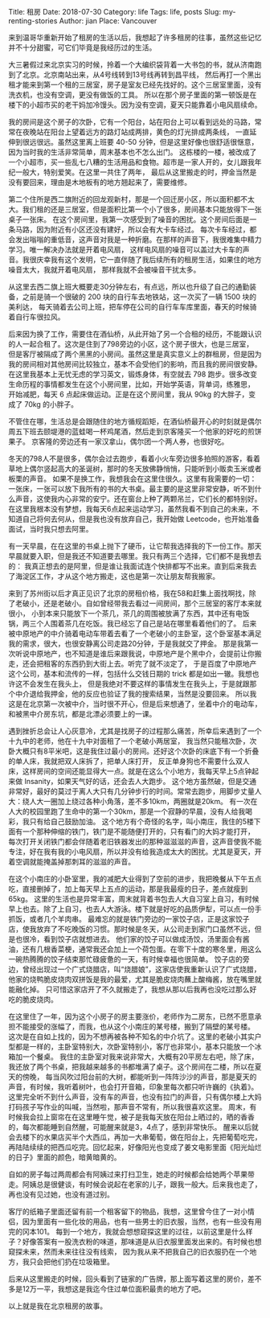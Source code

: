 Title: 租房
Date: 2018-07-30
Category: life
Tags: life, posts
Slug: my-renting-stories
Author: jian
Place: Vancouver

来到温哥华重新开始了租房的生活以后，我想起了许多租房的往事，虽然这些记忆并不十分甜蜜，可它们毕竟是我经历过的生活。

大三暑假过来北京实习的时候，拎着一个大编织袋背着一大书包的书，就从济南跑到了北京。北京南站出来，从4号线转到13号线再转到昌平线，
然后再打一个黑出租才能来到第一个租的三居室，房子是室友已经先找好的。这个三居室里面，没有洗衣机，也没有空调，更没有做饭的工具。
所以在那个房子里面的第一顿饭是在楼下的小超市买的老干妈加冷馒头。因为没有空调，夏天只能靠着小电风扇续命。

我的房间是这个房子的次卧，它有一个阳台，站在阳台上可以看到远处的马路，常常在夜晚站在阳台上望着远方的路灯站成两排，黄色的灯光排成两条线，
一直延伸到很远很远。虽然这里离上班要 40-50 分钟，但是这里好像也很舒适很惬意，因为当时我的生活非常简单，周末基本也不怎么出门。
这栋楼的一楼，被改成了一个小超市，买一些乱七八糟的生活用品和食物。超市是一家人开的，女儿跟我年纪一般大，特别爱笑。在这里一共住了两年，
最后从这里搬走的时，押金当然是没有要回来，理由是木地板有的地方翘起来了，需要维修。

第二个住所是西二旗附近的回龙观新村，那是一个回迁房小区，所以面积都不太大。我们租的还是三居室，但是面积比第一个小了很多，房间基本只能放得下一张桌子一张床。
在这个房间里，我第一次感受到了噪音的困扰。这个房间后面是一条马路，因为附近有小区还没有建好，所以会有大卡车经过。
每次卡车经过，都会发出嗡嗡的重低音，这声音对我是一种折磨。在那样的声音下，我很难集中精力学习。唯一解决办法就是开着电风扇，
这样电风扇的噪音可以盖过大卡车的声音。我很庆幸我有这个发明，它一直伴随了我后续所有的租房生活，如果住的地方噪音太大，我就开着电风扇，
那样我就不会被噪音干扰太多。

从这里去西二旗上班大概要走30分钟左右，有点远，所以也升级了自己的通勤装备，之前是骑一个很破的 200 块的自行车去地铁站，这一次买了一辆 1500 块的美利达，
每天骑着去公司上班，把车停在公司的自行车车库里面，春天的时候骑着自行车很拉风。

后来因为换了工作，需要住在酒仙桥，从此开始了另一个合租的经历，不能跟认识的人一起合租了。这次是住到了798旁边的小区，这个房子很大，也是三居室，
但是客厅被隔成了两个黑黑的小房间。虽然这里是真实意义上的群租房，但是因为我的房间相对其他房间比较独立，基本不会受他们的影响，而且我的房间很安静。
在这里我基本上无忧无虑的学习英文，锻炼身体，有空就去 798 跑步。很多改变生命历程的事情都发生在这个小房间里，比如，开始学英语，背单词，练雅思，
开始减肥，每天 6 点起床做运动。正是在这个房间里，我从 90kg 的大胖子，变成了 70kg 的小胖子。

不管住在哪，生活总是会跟随住的地方循规蹈矩，在酒仙桥最开心的时刻就是偶尔周五下班去颐堤港的蓝蛙喝一杯鸡尾酒，然后走到京客隆买一个他家的好吃的煎饼果子。
京客隆的旁边还有一家汉拿山，偶尔团一个两人券，也很好吃。

冬天的798人不是很多，偶尔会过去跑步，看着小火车旁边很多拍照的游客，看着草地上偶尔竖起高大的圣诞树，那时的冬天放佛静悄悄，只能听到小贩卖玉米或者板栗的声音。
如果不是换工作，我想我会在这里住很久。这里有我需要的一切：一张床，一张可以放下我所有的书的大书桌。最主要的是这里非常安静，听不到什么声音，这使我内心非常的安宁。还在窗台上种了两颗吊兰，它们长的都特别好。
在这里我根本没有梦想，我每天6点起来运动学习，虽然我看不到自己的未来，不知道自己将何去何从，但是我也没有放弃自己，我开始做 Leetcode，也开始准备面试，当时我只想去阿里。

有一天早晨，在在这里的书桌上抛下了硬币，让它帮我选择我的下一份工作。那天早晨就要入职，但是我还不知道要去哪里。我只有两三个选择，它们都不是我想去的：
我真正想去的是阿里，但是谁让我面试连个快排都写不出来。直到后来我去了海淀区工作，才从这个地方搬走，这也是第一次让朋友帮我搬家。

来到了苏州街以后才真正见识了北京的房租价格，我在58和赶集上面找啊找，除了老破小，还是老破小。自如曾经带我去看过一间房间，那个三居室的客厅本来就很小，
小到本来只能放下一个茶几，茶几的周围被放满了东西，其中还有电饭锅，两三个人围着茶几在吃饭。我已经忘了自己是站在哪里看着他们的了。
后来被中原地产的中介骑着电动车带着去看了一个老破小的主卧室，这个卧室基本满足我的需求，很大，也很安静离公司走路20分钟，于是我就交了押金。
那是我第一次听说中原地产，也不知道是谁后来跟我说，中原地产是个黑中介，会提前让你搬走，还会把租客的东西扔到大街上去。听完了就不淡定了，
于是百度了中原地产这个公司，基本和流传的一样，包括什么交钱日期的 trick 都是如出一辙。我想也许这不会发生在我头上，
但是我绝对不要这样的事情发生在我头上，于是就跟那个中介退给我押金，他的反应也验证了我的搜索结果，当然是没要回来。
所以我这是在北京第一次被中介，当时很不开心，但是后来想通了，坐着中介的电动车，和被黑中介房东坑，都是北漂必须要上的一课。

遇到挫折总会让人心灰意冷，尤其是找房子的过程那么痛苦，所幸后来遇到了一个十九中的老师，他在十九中对面租了一个老破小两居室，
我当然只能租次卧，次卧大概只有8平米吧，这是我住过最小的房间。还好这个次卧的床底下有一个折叠的单人床，我就把双人床拆了，把单人床打开，
反正单身狗也不需要什么双人床，这样房间的空间还能显得大一点。就是在这么个小地方，我每天早上5点钟起来做 Insanity，如果天气好的话，还会去人大跑步。
这个地方虽然破，但是交通非常好，最好的莫过于离人大只有几分钟步行的时间。常常去跑步，用脚步丈量人大：绕人大一圈加上绕过各种小角落，差不多10km，两圈就是20km。
有一次在人大的校园里跑了生命中的第一个30km，那是一个寂静的早晨，没有人给我喝彩，我只有给自己鼓励加油。
这个地方有个奇怪的名字，叫小南庄，我住的5楼下面有一个那种伸缩的铁门，铁门是不能随便打开的，只有看门的大妈才能打开，
每次打开关闭铁门都会伴随着老旧铁器发出的那种滋滋滋的声音，这声音使我不能专注，好在我有我的小电风扇，所以并没有给我造成太大的困扰。尤其是夏天，开着空调就能掩盖掉那刺耳的滋滋的声音。

在这个小南庄的小卧室里，我的减肥大业得到了空前的进步，我把晚餐从下午五点吃，直接删掉了，加上每天早上五点的运动，那是我最瘦的日子，差点就瘦到65kg。
这里的生活也是异常丰富，周末就背着书包去人大自习室上自习，有时候早上也去。除了上自习，也去人大游泳。楼下就是好吃的品质伊犁，可以点一份手抓饭，或者几个羊肉串。
最难忘的就是铁门旁边的一家饺子店，正是这家饺子店，使我放弃了不吃晚饭的习惯。那时候是冬天，从公司走到家门口虽然不远，但是也很冷，看到饺子店就想进去。
他们家的饺子可以做成汤饺，汤里面会有酱油，还有几根香菜梗，通常我还会加上一个荷包蛋。在零下十度的寒冬里，用这么一碗热腾腾的饺子结束那忙碌疲惫的一天，有时候幸福也很简单。
饺子店的旁边，曾经出现过一个广式烧腊店，叫“烧腊娘”，这家店使我重新认识了广式烧腊，他家的烧鸭脆皮烧肉双拼饭是我的最爱，尤其是脆皮烧肉蘸上酸梅酱，放在嘴里就能融化掉。
只可惜这家店开了不久就搬走了，我想从那以后我再也没吃过那么好吃的脆皮烧肉。

在这里住了一年，因为这个小房子的房主要涨价，老师作为二房东，已然不愿意承担不能接受的涨幅了，而我，也从这个小南庄的某号楼，搬到了隔壁的某号楼。
这次是在自如上找的，因为不想再被各种不知名的中介坑了。这里的老破小其实户型都是一样的，主卧室特别大，次卧室特别小，客厅也非常小，基本只能放一个冰箱加一个餐桌。
我住的主卧室对我来说非常大，大概有20平房左右吧，除了床，我还放了两个书桌，把我越来越多的书都堆满了桌子。这个房间在二楼，所以在夏天的傍晚，
每当风吹过阳台前的大树，都能听到一阵阵沙沙的声音，那是夏天的声音，有时候，我听着树叶，也会打开音箱，印象里每次都只听许巍的《执着》。
这里完全听不到什么声音，没有车的声音，也没有拉门的声音，只有偶尔楼上大妈打码孩子写作业的叫喊，当然啦，那声音不常有，所以我很喜欢这里。
周末，有时候我会拉上窗帘在在这里睡午觉，被子是我每天放在阳台上晒过的，晒的香香的，每次都能睡到自然醒，可能醒来就是3，4点了，感到非常快乐。
醒来以后就会去楼下的水果店买半个大西瓜，再加一大串葡萄，做在阳台上，先把葡萄吃完，再陆陆续续的把西瓜吃完。回忆起来，好像阳光也变成了姜文电影里面《阳光灿烂的日子》里面的颜色，暗黄暗黄的。

自如的房子每过两周都会有阿姨过来打扫卫生，她走的时候都会给她两个苹果带走。阿姨总是很健谈，有时候会说起在老家的儿子，跟我一般大。后来我也走了，再也没有见过她，也没有道过别。

客厅的纸箱子里面还留有前一个租客留下的物品，我想，这里曾今住了一对小情侣，因为里面有一些化妆的用品，也有一些男士的旧衣服，当然，也有一些没有用完的冈本101。
每到一个地方，我就会想想窥探这里的过往，以前这里是什么样子？好像答案有一股洗衣粉的味道，那味道是从旧衣服里面发出来的。有时候也想窥探未来，然而未来往往没有线索，
因为我从来不把我自己的旧衣服扔在一个地方，我只会把他们扔在垃圾箱里。

后来从这里搬走的时候，回头看到了链家的广告牌，那上面写着这里的房价，差不多是12万一平，我想这是我迄今住过单位面积最贵的地方了吧。

以上就是我在北京租房的故事。
